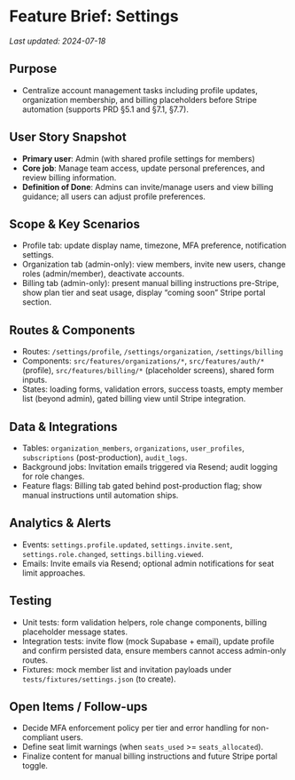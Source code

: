 # Feature Brief: Settings

_Last updated: 2024-07-18_

## Purpose

- Centralize account management tasks including profile updates, organization membership, and billing placeholders before Stripe automation (supports PRD §5.1 and §7.1, §7.7).

## User Story Snapshot

- **Primary user**: Admin (with shared profile settings for members)
- **Core job**: Manage team access, update personal preferences, and review billing information.
- **Definition of Done**: Admins can invite/manage users and view billing guidance; all users can adjust profile preferences.

## Scope & Key Scenarios

- Profile tab: update display name, timezone, MFA preference, notification settings.
- Organization tab (admin-only): view members, invite new users, change roles (admin/member), deactivate accounts.
- Billing tab (admin-only): present manual billing instructions pre-Stripe, show plan tier and seat usage, display “coming soon” Stripe portal section.

## Routes & Components

- Routes: `/settings/profile`, `/settings/organization`, `/settings/billing`
- Components: `src/features/organizations/*`, `src/features/auth/*` (profile), `src/features/billing/*` (placeholder screens), shared form inputs.
- States: loading forms, validation errors, success toasts, empty member list (beyond admin), gated billing view until Stripe integration.

## Data & Integrations

- Tables: `organization_members`, `organizations`, `user_profiles`, `subscriptions` (post-production), `audit_logs`.
- Background jobs: Invitation emails triggered via Resend; audit logging for role changes.
- Feature flags: Billing tab gated behind post-production flag; show manual instructions until automation ships.

## Analytics & Alerts

- Events: `settings.profile.updated`, `settings.invite.sent`, `settings.role.changed`, `settings.billing.viewed`.
- Emails: Invite emails via Resend; optional admin notifications for seat limit approaches.

## Testing

- Unit tests: form validation helpers, role change components, billing placeholder message states.
- Integration tests: invite flow (mock Supabase + email), update profile and confirm persisted data, ensure members cannot access admin-only routes.
- Fixtures: mock member list and invitation payloads under `tests/fixtures/settings.json` (to create).

## Open Items / Follow-ups

- Decide MFA enforcement policy per tier and error handling for non-compliant users.
- Define seat limit warnings (when `seats_used` >= `seats_allocated`).
- Finalize content for manual billing instructions and future Stripe portal toggle.
